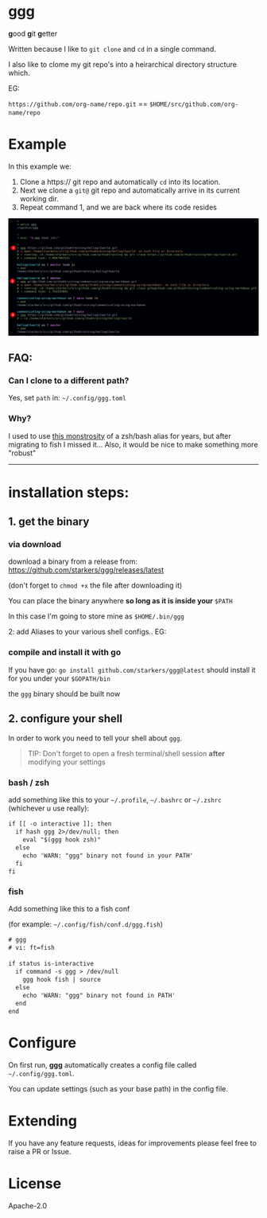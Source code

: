 # ggg

**g**ood **g**it **g**etter


Written because I like to `git clone` and `cd` in a single command.

I also like to clome my git repo's into a heirarchical directory structure which.

EG:

`https://github.com/org-name/repo.git` ==  `$HOME/src/github.com/org-name/repo` 



# Example

In this example we:
1. Clone a https:// git repo and automatically `cd` into its location.
2. Next we clone a `git@` git repo and automatically arrive in its current working dir.
3. Repeat command 1, and we are back where its code resides


![example](/media/example-zsh.png)



## FAQ:

### Can I clone to a different path?

Yes, set `path` in: `~/.config/ggg.toml`

### Why?

I used to use [this monstrosity](https://github.com/starkers/homedirectory/blob/a8f4e95dd5bd6eb857e30935396e51a442acd619/home/aliases#L105-L159) of a zsh/bash alias for years, but after migrating to fish I missed it... Also, it would be nice to make something more "robust"


---

# installation steps:

## 1. get the binary

### via download
download a binary from a release from: https://github.com/starkers/ggg/releases/latest

(don't forget to `chmod +x` the file after downloading it)

You can place the binary anywhere **so long as it is inside your** `$PATH`

In this case I'm going to store mine as `$HOME/.bin/ggg`


2: add Aliases to your various shell configs.. EG:


### compile and install it with go
If you have go: `go install github.com/starkers/ggg@latest` should install it for you under your `$GOPATH/bin`

the `ggg` binary should be built now


## 2. configure your shell

In order to work you need to tell your shell about `ggg`.

> TIP: Don't forget to open a fresh terminal/shell session **after** modifying your settings


### bash / zsh

add something like this to your `~/.profile`, `~/.bashrc` or `~/.zshrc` (whichever u use really):

```
if [[ -o interactive ]]; then
  if hash ggg 2>/dev/null; then
    eval "$(ggg hook zsh)"
  else
    echo 'WARN: "ggg" binary not found in your PATH'
  fi
fi
```

### fish

Add something like this to a fish conf

(for example: `~/.config/fish/conf.d/ggg.fish`)

```
# ggg
# vi: ft=fish

if status is-interactive
  if command -s ggg > /dev/null
    ggg hook fish | source
  else
    echo 'WARN: "ggg" binary not found in PATH'
  end
end

```



# Configure

On first run, **ggg** automatically creates a config file called `~/.config/ggg.toml`.

You can update settings (such as your base path) in the config file.

# Extending

If you have any feature requests, ideas for improvements please feel free to raise a PR or Issue.

# License
Apache-2.0